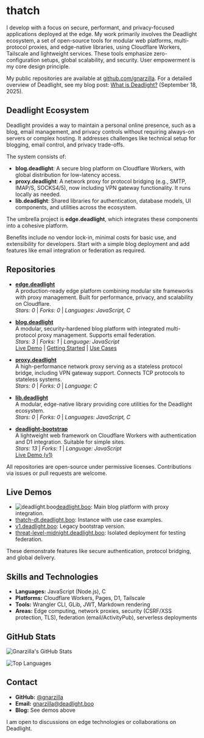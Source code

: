 # thatch

I develop with a focus on secure, performant, and privacy-focused applications deployed at the edge. My work primarily involves the Deadlight ecosystem, a set of open-source tools for modular web platforms, multi-protocol proxies, and edge-native libraries, using Cloudflare Workers, Tailscale and lightweight services. These tools emphasize zero-configuration setups, global scalability, and security. User empowerment is my core design principle. 

My public repositories are available at [github.com/gnarzilla](https://github.com/gnarzilla). For a detailed overview of Deadlight, see my blog post: [What is Deadlight?](https://deadlight.boo/post/what-is-deadlight) (September 18, 2025).

## Deadlight Ecosystem

Deadlight provides a way to maintain a personal online presence, such as a blog, email management, and privacy controls without requiring always-on servers or complex hosting. It addresses challenges like technical setup for blogging, email control, and privacy trade-offs.

The system consists of:
- **blog.deadlight**: A secure blog platform on Cloudflare Workers, with global distribution for low-latency access.
- **proxy.deadlight**: A network proxy for protocol bridging (e.g., SMTP, IMAP/S, SOCKS4/5), now including VPN gateway functionality. It runs locally as needed.
- **lib.deadlight**: Shared libraries for authentication, database models, UI components, and utilities across the ecosystem.

The umbrella project is **edge.deadlight**, which integrates these components into a cohesive platform.

Benefits include no vendor lock-in, minimal costs for basic use, and extensibility for developers. Start with a simple blog deployment and add features like email integration or federation as required.

## Repositories

- **[edge.deadlight](https://github.com/gnarzilla/edge.deadlight)**  
  A production-ready edge platform combining modular site frameworks with proxy management. Built for performance, privacy, and scalability on Cloudflare.  
  *Stars: 0* | *Forks: 0* | *Languages: JavaScript, C*

- **[blog.deadlight](https://github.com/gnarzilla/blog.deadlight)**  
  A modular, security-hardened blog platform with integrated multi-protocol proxy management. Supports email federation.  
  *Stars: 3* | *Forks: 1* | *Language: JavaScript*  
  [Live Demo](https://deadlight.boo) | [Getting Started](https://deadlight.boo/post/47) | [Use Cases](https://thatch-dt.deadlight.boo/post/use-cases)

- **[proxy.deadlight](https://github.com/gnarzilla/proxy.deadlight)**  
  A high-performance network proxy serving as a stateless protocol bridge, including VPN gateway support. Connects TCP protocols to stateless systems.  
  *Stars: 0* | *Forks: 0* | *Language: C*

- **[lib.deadlight](https://github.com/gnarzilla/lib.deadlight)**  
  A modular, edge-native library providing core utilities for the Deadlight ecosystem.  
  *Stars: 0* | *Forks: 0* | *Languages: JavaScript, C*

- **[deadlight-bootstrap](https://github.com/gnarzilla/deadlight-bootstrap)**  
  A lightweight web framework on Cloudflare Workers with authentication and D1 integration. Suitable for simple sites.  
  *Stars: 13* | *Forks: 1* | *Language: JavaScript*  
  [Live Demo (v1)](https://v1.deadlight.boo)

All repositories are open-source under permissive licenses. Contributions via issues or pull requests are welcome.

## Live Demos

- ![deadlight.boo](https://deadlight.boo/favicon.ico)[deadlight.boo](https://deadlight.boo): Main blog platform with proxy integration.
- [thatch-dt.deadlight.boo](https://thatch-dt.deadlight.boo): Instance with use case examples.
- [v1.deadlight.boo](https://v1.deadlight.boo): Legacy bootstrap version.
- [threat-level-midnight.deadlight.boo](https://threat-level-midnight.deadlight.boo): Isolated deployment for testing federation.

These demonstrate features like secure authentication, protocol bridging, and global delivery.

## Skills and Technologies

- **Languages:** JavaScript (Node.js), C
- **Platforms:** Cloudflare Workers, Pages, D1, Tailscale
- **Tools:** Wrangler CLI, GLib, JWT, Markdown rendering
- **Areas:** Edge computing, network proxies, security (CSRF/XSS protection, TLS), federation (email/ActivityPub), serverless deployments

## GitHub Stats

![Gnarzilla's GitHub Stats](https://github-readme-stats.vercel.app/api?username=gnarzilla&show_icons=true&theme=radical&hide_border=true)

![Top Languages](https://github-readme-stats.vercel.app/api/top-langs/?username=gnarzilla&layout=compact&theme=radical&hide_border=true&hide=python)

## Contact

- **GitHub:** [@gnarzilla](https://github.com/gnarzilla)
- **Email:** gnarzilla@deadlight.boo
- **Blog:** See demos above

I am open to discussions on edge technologies or collaborations on Deadlight.

